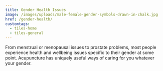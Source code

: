 ```yaml
---
title: Gender Health Issues
image: /images/uploads/male-female-gender-symbols-drawn-in-chalk.jpg
href: /gender-health/
customtags:
  - tiles-home
  - tiles-general
---
```

From menstrual or menopausal issues to prostate problems, most people experience health and wellbeing issues specific to their gender at some point. Acupuncture has uniquely useful ways of caring for you whatever your gender.
